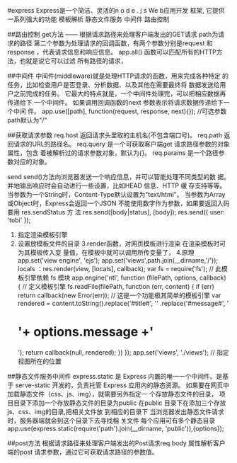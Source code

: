 #express
Express是一个简洁、灵活的n o d e . j s We b应用开发
框架, 它提供一系列强大的功能
模板解析
静态文件服务
中间件
路由控制

##路由控制
get方法 —— 根据请求路径来处理客户端发出的GET请求
path为请求的路径
第二个参数为处理请求的回调函数，有两个参数分别是request 和
response ，代表请求信息和响应信息。
app.all() 函数可以匹配所有的HTTP方法，也就是说它可以过滤
所有路径的请求，

##中间件
中间件(middleware)就是处理HTTP请求的函数，用来完成各种特定
的任务，比如检查用户是否登录、分析数据、以及其他在需要最终将
数据发送给用户之前完成的任务。
它最大的特点就是，一个中间件处理完，可以把相应数据再传递给下
一个中间件。
如果调用回调函数的next 参数表示将请求数据传递给下一个中间
件。
app.use([path], function(request, response, next){}); //可选参数path默认为"/"

##获取请求参数
req.host 返回请求头里取的主机名(不包含端口号)。
req.path 返回请求的URL的路径名。
req.query 是一个可获取客户端get 请求路径参数的对象属性，包含
着被解析过的请求参数对象，默认为{}。
req.params 是一个路径参数对应的对象。

send
send()方法向浏览器发送一个响应信息，并可以智能处理不同类型的数
据。并地输出响应时会自动进行一些设置，比如HEAD 信息、HTTP 缓
存支持等等。
当参数为一个String时，Content-Type默认设置为"text/html"。
当参数为Array或Object时，Express会返回一个JSON
不能使用数字作为参数，如果要返回入码要用 res.sendStatus 方
法
res.send([body|status], [body]);
res.send({ user: 'tobi' });


1. 指定渲染模板引擎
2. 设置放模板文件的目录
3.render函数，对网页模板进行渲染 在渲染模板时可为其模板传入变
量值，在模板中就可以调用所传变量了，
4.原理
app.set('view engine', 'ejs');
app.set('views',path.join(__dirname,'/'));
locals
：res.render(view, [locals], callback);
var fs = require('fs'); // 此模板引擎依赖 fs 模块
app.engine('ntl', function (filePath, options, callback) { // 定义模板引擎
fs.readFile(filePath, function (err, content) {
if (err) return callback(new Error(err));
// 这是一个功能极其简单的模板引擎
var rendered = content.toString().replace('#title#', '<title>'+ options.title +'</title>'
.replace('#message#', '<h1>'+ options.message +'</h1>');
return callback(null, rendered);
})
});
app.set('views', './views'); // 指定视图所在的位置

##静态文件服务中间件
    express.static 是 Express 内置的唯一一个中间件。是基于
    serve-static 开发的，负责托管 Express 应用内的静态资源。
    如果要在网页中加载静态文件（css、js、img），就需要另外指定一
    个存放静态文件的目录，
    项目目录下添加一个存放静态文件的目录为public
    在public 目录下在添加三个存放js、css、img的目录,把相关文件放
    到相应的目录下
    当浏览器发出静态文件请求时，服务器端就会到这个目录下去寻找相
    关文件
    每个应用可有多个静态目录
    app.use(express.static(require('path').join(__dirname, 'public')),{options});

##post方法
    根据请求路径来处理客户端发出的Post请求req.body 属性解析客户端的post 请求参数，通过它可获取请求路径的参数值。
